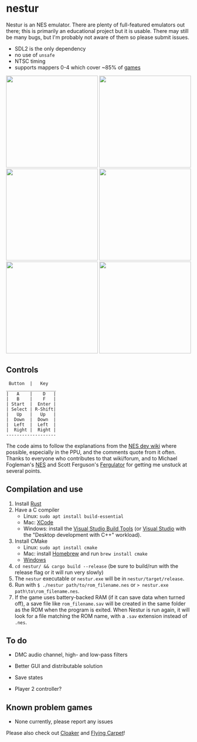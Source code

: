 # nestur

Nestur is an NES emulator. There are plenty of full-featured emulators out there; this is primarily an educational project but it is usable. There may still be many bugs, but I'm probably not aware of them so please submit issues.
- SDL2 is the only dependency
- no use of `unsafe`
- NTSC timing
- supports mappers 0-4 which cover ~85% of [games](http://tuxnes.sourceforge.net/nesmapper.txt)

<img src="pics/smb.png" width=250> <img src="pics/zelda_dungeon.png" width=250> <img src="pics/kirby.png" width=250> <img src="pics/dk.png" width=250> <img src="pics/smb3.png" width=250> <img src="pics/excitebike.png" width=250>

## Controls
```
 Button  |   Key
___________________
|   A    |    D   |
|   B    |    F   |
| Start  |  Enter |
| Select | R-Shift|
|   Up   |   Up   |
|  Down  |  Down  |
|  Left  |  Left  |
|  Right |  Right |
-------------------
```
The code aims to follow the explanations from the [NES dev wiki](https://wiki.nesdev.com/w/index.php/NES_reference_guide) where possible, especially in the PPU, and the comments quote from it often. Thanks to everyone who contributes to that wiki/forum, and to Michael Fogleman's [NES](https://github.com/fogleman/nes) and Scott Ferguson's [Fergulator](https://github.com/scottferg/Fergulator) for getting me unstuck at several points.

## Compilation and use

1. Install [Rust](https://www.rust-lang.org/tools/install)
2. Have a C compiler
    - Linux: `sudo apt install build-essential`
    - Mac: [XCode](https://apps.apple.com/us/app/xcode/id497799835)
    - Windows: install the [Visual Studio Build Tools](https://visualstudio.microsoft.com/thank-you-downloading-visual-studio/?sku=BuildTools&rel=16) (or [Visual Studio](https://docs.microsoft.com/en-us/cpp/build/vscpp-step-0-installation?view=vs-2019) with the "Desktop development with C++" workload).
3. Install CMake
    - Linux: `sudo apt install cmake`
    - Mac: install [Homebrew](https://brew.sh/) and run `brew install cmake`
    - [Windows](https://cmake.org/download/)
4. `cd nestur/ && cargo build --release` (be sure to build/run with the release flag or it will run very slowly)
5. The `nestur` executable or `nestur.exe` will be in `nestur/target/release`.
6. Run with `$ ./nestur path/to/rom_filename.nes` or `> nestur.exe path\to\rom_filename.nes`.
7. If the game uses battery-backed RAM (if it can save data when turned off), a save file like `rom_filename.sav` will be created in the same folder as the ROM when the program is exited. When Nestur is run again, it will look for a file matching the ROM name, with a `.sav` extension instead of `.nes`.

## To do

- DMC audio channel, high- and low-pass filters

- Better GUI and distributable solution

- Save states

- Player 2 controller?

## Known problem games

- None currently, please report any issues


Please also check out [Cloaker](https://github.com/spieglt/cloaker) and [Flying Carpet](https://github.com/spieglt/flyingcarpet)!
